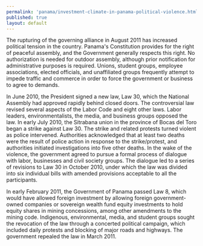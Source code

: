 ```yaml
--- 
permalink: 'panama/investment-climate-in-panama-political-violence.html' 
published: true 
layout: default
---
```

The rupturing of the governing alliance in August 2011 has increased political tension in the country. Panama's Constitution provides for the right of peaceful assembly, and the Government generally respects this right. No authorization is needed for outdoor assembly, although prior notification for administrative purposes is required. Unions, student groups, employee associations, elected officials, and unaffiliated groups frequently attempt to impede traffic and commerce in order to force the government or business to agree to demands.

In June 2010, the President signed a new law, Law 30, which the National Assembly had approved rapidly behind closed doors. The controversial law revised several aspects of the Labor Code and eight other laws. Labor leaders, environmentalists, the media, and business groups opposed the law. In early July 2010, the Sitrabana union in the province of Bocas del Toro began a strike against Law 30. The strike and related protests turned violent as police intervened. Authorities acknowledged that at least two deaths were the result of police action in response to the strike/protest, and authorities initiated investigations into five other deaths. In the wake of the violence, the government agreed to pursue a formal process of dialogue with labor, businesses and civil society groups. The dialogue led to a series of revisions to Law 30 in October 2010, under which the law was divided into six individual bills with amended provisions acceptable to all the participants.

In early February 2011, the Government of Panama passed Law 8, which would have allowed foreign investment by allowing foreign government-owned companies or sovereign wealth fund equity investments to hold equity shares in mining concessions, among other amendments to the mining code. Indigenous, environmental, media, and student groups sought the revocation of the law through a concerted political campaign, which included daily protests and blocking of major roads and highways. The government repealed the law in March 2011.
